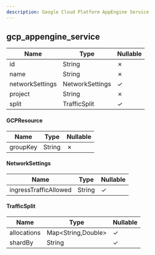 ```yaml
---
description: Google Cloud Platform AppEngine Service
---
```

gcp_appengine_service
---------------------

| **Name**        | **Type**        | **Nullable** |
| --------------- | --------------- | ------------ |
| id              | String          | &cross;      |
| name            | String          | &cross;      |
| networkSettings | NetworkSettings | &check;      |
| project         | String          | &cross;      |
| split           | TrafficSplit    | &check;      |

#### GCPResource
| **Name** | **Type** | **Nullable** |
| -------- | -------- | ------------ |
| groupKey | String   | &cross;      |

#### NetworkSettings
| **Name**              | **Type** | **Nullable** |
| --------------------- | -------- | ------------ |
| ingressTrafficAllowed | String   | &check;      |

#### TrafficSplit
| **Name**    | **Type**           | **Nullable** |
| ----------- | ------------------ | ------------ |
| allocations | Map<String,Double> | &check;      |
| shardBy     | String             | &check;      |
